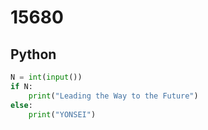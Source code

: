 # 15680

## Python

```python
N = int(input())
if N:
    print("Leading the Way to the Future")
else:
    print("YONSEI")
```
